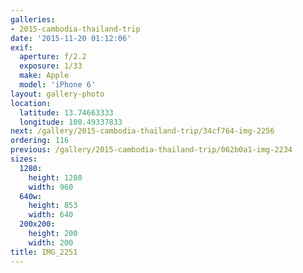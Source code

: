 ```yaml
---
galleries:
- 2015-cambodia-thailand-trip
date: '2015-11-20 01:12:06'
exif:
  aperture: f/2.2
  exposure: 1/33
  make: Apple
  model: 'iPhone 6'
layout: gallery-photo
location:
  latitude: 13.74663333
  longitude: 100.49337833
next: /gallery/2015-cambodia-thailand-trip/34cf764-img-2256
ordering: 116
previous: /gallery/2015-cambodia-thailand-trip/062b0a1-img-2234
sizes:
  1280:
    height: 1280
    width: 960
  640w:
    height: 853
    width: 640
  200x200:
    height: 200
    width: 200
title: IMG_2251
---
```

